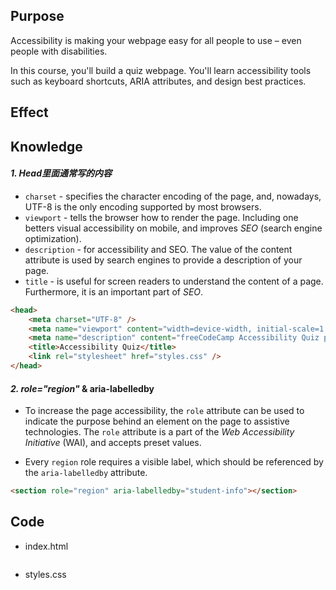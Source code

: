 ## Purpose

Accessibility is making your webpage easy for all people to use – even people with disabilities.

In this course, you'll build a quiz webpage. You'll learn accessibility tools such as keyboard shortcuts, ARIA attributes, and design best practices.



## Effect



## Knowledge

#### *1. Head里面通常写的内容*

- `charset` - specifies the character encoding of the page, and, nowadays, UTF-8 is the only encoding supported by most browsers.
-  `viewport` - tells the browser how to render the page. Including one betters visual accessibility on mobile, and improves *SEO* (search engine optimization).
- `description` - for accessibility and SEO. The value of the content attribute is used by search engines to provide a description of your page.
-  `title` -  is useful for screen readers to understand the content of a page. Furthermore, it is an important part of *SEO*.

```html
<head>
    <meta charset="UTF-8" />
    <meta name="viewport" content="width=device-width, initial-scale=1.0" />
    <meta name="description" content="freeCodeCamp Accessibility Quiz practice project" />
    <title>Accessibility Quiz</title>
    <link rel="stylesheet" href="styles.css" />
</head>
```

#### *2. role="region"* & aria-labelledby

- To increase the page accessibility, the `role` attribute can be used to indicate the purpose behind an element on the page to assistive technologies. The `role` attribute is a part of the *Web Accessibility Initiative* (WAI), and accepts preset values.

- Every `region` role requires a visible label, which should be referenced by the `aria-labelledby` attribute.

```html
<section role="region" aria-labelledby="student-info"></section>
```





## Code

- index.html

```html

```

- styles.css

```css

```

